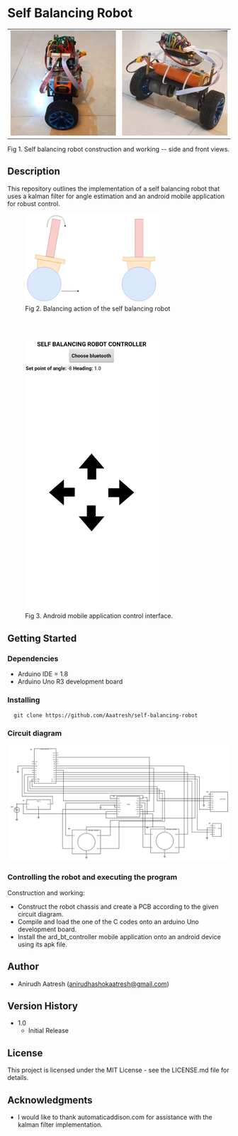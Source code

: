 # Self Balancing Robot

<table>
  <tr>
    <td>  <img src="./images/side_view.jpg" width="300"/> </td>
    <td>  <img src="./images/front_view.jpg" width="300"/> </td>
  </tr>
</table>
Fig 1. Self balancing robot construction and working -- side and front views.


## Description
This repository outlines the implementation of a self balancing robot that uses a kalman filter for angle estimation and an android mobile application for robust control.

<figure>
    <img src="./images/tilt_sbr.png" width="300"/>
    <figcaption>Fig 2. Balancing action of the self balancing robot</figcaption>
</figure>
<br><br>
<figure>
    <img src="./images/app_controller.jpeg" width="300"/>
    <figcaption>Fig 3. Android mobile application control interface.</figcaption>
</figure>

## Getting Started

### Dependencies
* Arduino IDE = 1.8
* Arduino Uno R3 development board

### Installing
```
  git clone https://github.com/Aaatresh/self-balancing-robot
```

### Circuit diagram
<img src="./circuit_diagram/self-balancing-robot-ckt.png" width="1100"/>

### Controlling the robot and executing the program

Construction and working:
* Construct the robot chassis and create a PCB according to the given circuit diagram.
* Compile and load the one of the C codes onto an arduino Uno development board.
* Install the ard_bt_controller mobile application onto an android device using its apk file.

## Author
* Anirudh Aatresh ([anirudhashokaatresh@gmail.com](mailto:anirudhashokaatresh@gmail.com))

## Version History
* 1.0
    * Initial Release

## License
This project is licensed under the MIT License - see the LICENSE.md file for details.

## Acknowledgments
* I would like to thank automaticaddison.com for assistance with the kalman filter implementation.
